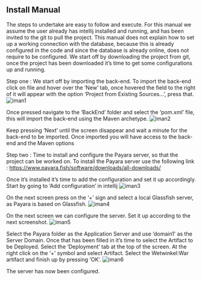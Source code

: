 ## Install Manual
The steps to undertake are easy to follow and execute. For this manual we assume the user already has intellij installed and running, and has been invited to the git to pull the project. This manual does not explain how to set up a working connection with the database, because this is already configured in the code and since the database is already online, does not require to be configured. We start off by downloading the project from git, once the project has been downloaded it’s time to get some configurations up and running. 

Step one : 
We start off by importing the back-end. To import the back-end click on file and hover over the ‘New’ tab, once hovered the field to the right of it will appear with the option ‘Project from Existing Sources...’, press that. 
![iman1](/uploads/2b7e6633c29a23505be19794bf107de1/iman1.png)

Once pressed navigate to the ‘BackEnd’ folder and select the ‘pom.xml’ file, this will import the back-end using the Maven archetype. 
![iman2](/uploads/e0e94ea5e5e9e4415cc163e2cfedee62/iman2.png)

Keep pressing ‘Next’ until the screen disappear and wait a minute for the back-end to be imported. Once imported you will have access to the back-end and the Maven options 

Step two :
Time to install and configure the Payara server, so that the project can be worked on. To install the Payara server use the following link : https://www.payara.fish/software/downloads/all-downloads/

Once it’s installed it’s time to add the configuration and set it up accordingly. Start by going to ‘Add configuration’ in intellij
![iman3](/uploads/1582c964f30b023e7fdae6247cae6b87/iman3.png)

On the next screen press on the ‘+’ sign and select a local Glassfish server, as Payara is based on Glassfish.
![iman4](/uploads/75e507a68b403a4643fd059990233536/iman4.png)

On the next screen we can configure the server. Set it up according to the next screenshot.
![iman5](/uploads/4d01bf8651829f3ee1a39357f35bd1be/iman5.png)

Select the Payara folder as the Application Server and use ‘domain1’ as the Server Domain. Once that has been filled in it’s time to select the Artifact to be Deployed. Select the ‘Deployment’ tab at the top of the screen. At the right click on the ‘+’ symbol and select Artifact. Select the Wetwinkel:War artifact and finish up by pressing ‘OK’.
![iman6](/uploads/c1b0c4ba57428374e585ea9a9bdad71d/iman6.png)

The server has now been configured.  

